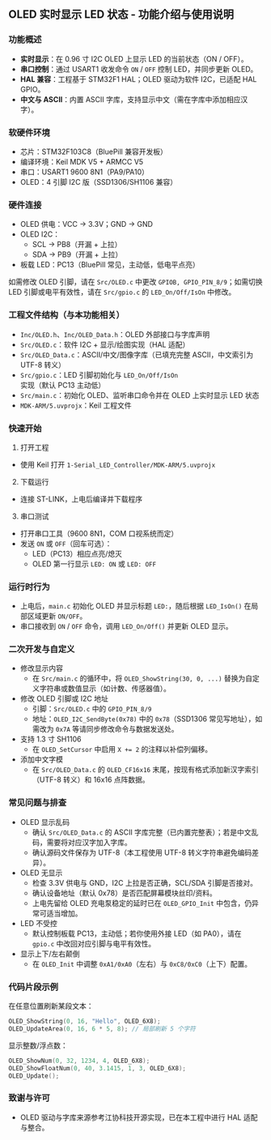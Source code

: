 ## OLED 实时显示 LED 状态 - 功能介绍与使用说明

### 功能概述
- **实时显示**：在 0.96 寸 I2C OLED 上显示 LED 的当前状态（ON / OFF）。
- **串口控制**：通过 USART1 收发命令 `ON` / `OFF` 控制 LED，并同步更新 OLED。
- **HAL 兼容**：工程基于 STM32F1 HAL；OLED 驱动为软件 I2C，已适配 HAL GPIO。
- **中文与 ASCII**：内置 ASCII 字库，支持显示中文（需在字库中添加相应汉字）。

### 软硬件环境
- 芯片：STM32F103C8（BluePill 兼容开发板）
- 编译环境：Keil MDK V5 + ARMCC V5
- 串口：USART1 9600 8N1（PA9/PA10）
- OLED：4 引脚 I2C 版（SSD1306/SH1106 兼容）

### 硬件连接
- OLED 供电：VCC → 3.3V；GND → GND
- OLED I2C：
  - SCL → PB8（开漏 + 上拉）
  - SDA → PB9（开漏 + 上拉）
- 板载 LED：PC13（BluePill 常见，主动低，低电平点亮）

如需修改 OLED 引脚，请在 `Src/OLED.c` 中更改 `GPIOB, GPIO_PIN_8/9`；如需切换 LED 引脚或电平有效性，请在 `Src/gpio.c` 的 `LED_On/Off/IsOn` 中修改。

### 工程文件结构（与本功能相关）
- `Inc/OLED.h`、`Inc/OLED_Data.h`：OLED 外部接口与字库声明
- `Src/OLED.c`：软件 I2C + 显示/绘图实现（HAL 适配）
- `Src/OLED_Data.c`：ASCII/中文/图像字库（已填充完整 ASCII，中文索引为 UTF-8 转义）
- `Src/gpio.c`：LED 引脚初始化与 `LED_On/Off/IsOn` 实现（默认 PC13 主动低）
- `Src/main.c`：初始化 OLED、监听串口命令并在 OLED 上实时显示 LED 状态
- `MDK-ARM/5.uvprojx`：Keil 工程文件

### 快速开始
1) 打开工程
- 使用 Keil 打开 `1-Serial_LED_Controller/MDK-ARM/5.uvprojx`

2) 下载运行
- 连接 ST-LINK，上电后编译并下载程序

3) 串口测试
- 打开串口工具（9600 8N1，COM 口视系统而定）
- 发送 `ON` 或 `OFF`（回车可选）：
  - LED（PC13）相应点亮/熄灭
  - OLED 第一行显示 `LED: ON` 或 `LED: OFF`

### 运行时行为
- 上电后，`main.c` 初始化 OLED 并显示标题 `LED:`，随后根据 `LED_IsOn()` 在局部区域更新 `ON/OFF`。
- 串口接收到 `ON` / `OFF` 命令，调用 `LED_On/Off()` 并更新 OLED 显示。

### 二次开发与自定义
- 修改显示内容
  - 在 `Src/main.c` 的循环中，将 `OLED_ShowString(30, 0, ...)` 替换为自定义字符串或数值显示（如计数、传感器值）。
- 修改 OLED 引脚或 I2C 地址
  - 引脚：`Src/OLED.c` 中的 `GPIO_PIN_8/9`
  - 地址：`OLED_I2C_SendByte(0x78)` 中的 `0x78`（SSD1306 常见写地址），如需改为 `0x7A` 等请同步修改命令与数据发送处。
- 支持 1.3 寸 SH1106
  - 在 `OLED_SetCursor` 中启用 `X += 2` 的注释以补偿列偏移。
- 添加中文字模
  - 在 `Src/OLED_Data.c` 的 `OLED_CF16x16` 末尾，按现有格式添加新汉字索引（UTF-8 转义）和 16x16 点阵数据。

### 常见问题与排查
- OLED 显示乱码
  - 确认 `Src/OLED_Data.c` 的 ASCII 字库完整（已内置完整表）；若是中文乱码，需要将对应汉字加入字库。
  - 确认源码文件保存为 UTF-8（本工程使用 UTF-8 转义字符串避免编码差异）。
- OLED 无显示
  - 检查 3.3V 供电与 GND，I2C 上拉是否正确，SCL/SDA 引脚是否接对。
  - 确认设备地址（默认 0x78）是否匹配屏幕模块丝印/资料。
  - 上电先留给 OLED 充电泵稳定的延时已在 `OLED_GPIO_Init` 中包含，仍异常可适当增加。
- LED 不受控
  - 默认控制板载 PC13，主动低；若你使用外接 LED（如 PA0），请在 `gpio.c` 中改回对应引脚与电平有效性。
- 显示上下/左右颠倒
  - 在 `OLED_Init` 中调整 `0xA1/0xA0`（左右）与 `0xC8/0xC0`（上下）配置。

### 代码片段示例
在任意位置刷新某段文本：
```c
OLED_ShowString(0, 16, "Hello", OLED_6X8);
OLED_UpdateArea(0, 16, 6 * 5, 8); // 局部刷新 5 个字符
```

显示整数/浮点数：
```c
OLED_ShowNum(0, 32, 1234, 4, OLED_6X8);
OLED_ShowFloatNum(0, 40, 3.1415, 1, 3, OLED_6X8);
OLED_Update();
```

### 致谢与许可
- OLED 驱动与字库来源参考江协科技开源实现，已在本工程中进行 HAL 适配与整合。


